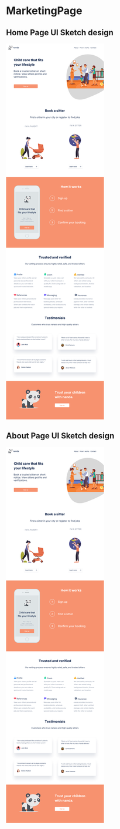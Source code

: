 # MarketingPage

## Home Page UI Sketch design
![home page multiple sections](design-files/nanny-main-landing-page.png)

## About Page UI Sketch design
![about page people](design-files/nanny-main-landing-page.png)
